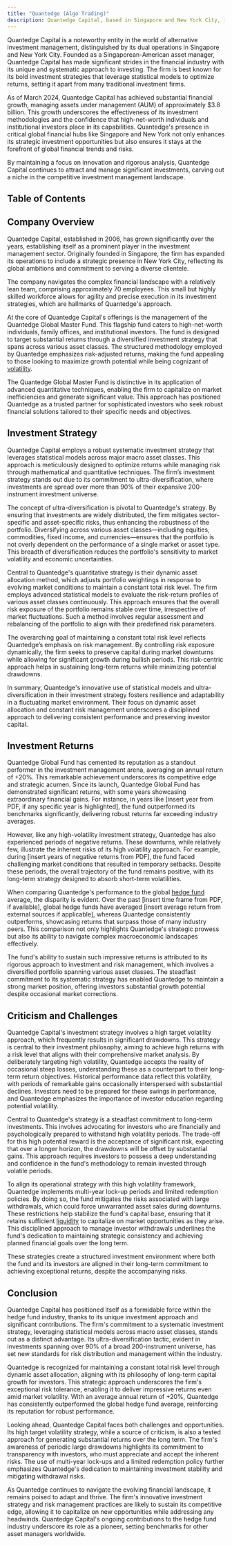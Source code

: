 ```yaml
---
title: "Quantedge (Algo Trading)"
description: Quantedge Capital, based in Singapore and New York City, is a leading alternative investment manager known for its systematic investment strategies using advanced statistical models. With $3.8 billion in assets under management as of March 2024, the firm provides diversified investment solutions aimed at optimizing returns and managing risk. Quantedge's approach emphasizes ultra-diversification across a vast array of asset classes, ensuring robust performance despite market fluctuations. Offering the Quantedge Global Master Fund to high-net-worth and institutional investors, the firm consistently delivers impressive returns with a focus on long-term growth and dynamic risk management.
---
```






Quantedge Capital is a noteworthy entity in the world of alternative investment management, distinguished by its dual operations in Singapore and New York City. Founded as a Singaporean-American asset manager, Quantedge Capital has made significant strides in the financial industry with its unique and systematic approach to investing. The firm is best known for its bold investment strategies that leverage statistical models to optimize returns, setting it apart from many traditional investment firms.

As of March 2024, Quantedge Capital has achieved substantial financial growth, managing assets under management (AUM) of approximately $3.8 billion. This growth underscores the effectiveness of its investment methodologies and the confidence that high-net-worth individuals and institutional investors place in its capabilities. Quantedge's presence in critical global financial hubs like Singapore and New York not only enhances its strategic investment opportunities but also ensures it stays at the forefront of global financial trends and risks.

By maintaining a focus on innovation and rigorous analysis, Quantedge Capital continues to attract and manage significant investments, carving out a niche in the competitive investment management landscape.


## Table of Contents

## Company Overview

Quantedge Capital, established in 2006, has grown significantly over the years, establishing itself as a prominent player in the investment management sector. Originally founded in Singapore, the firm has expanded its operations to include a strategic presence in New York City, reflecting its global ambitions and commitment to serving a diverse clientele.

The company navigates the complex financial landscape with a relatively lean team, comprising approximately 70 employees. This small but highly skilled workforce allows for agility and precise execution in its investment strategies, which are hallmarks of Quantedge's approach.

At the core of Quantedge Capital's offerings is the management of the Quantedge Global Master Fund. This flagship fund caters to high-net-worth individuals, family offices, and institutional investors. The fund is designed to target substantial returns through a diversified investment strategy that spans across various asset classes. The structured methodology employed by Quantedge emphasizes risk-adjusted returns, making the fund appealing to those looking to maximize growth potential while being cognizant of [volatility](/wiki/volatility-trading-strategies).

The Quantedge Global Master Fund is distinctive in its application of advanced quantitative techniques, enabling the firm to capitalize on market inefficiencies and generate significant value. This approach has positioned Quantedge as a trusted partner for sophisticated investors who seek robust financial solutions tailored to their specific needs and objectives.


## Investment Strategy

Quantedge Capital employs a robust systematic investment strategy that leverages statistical models across major macro asset classes. This approach is meticulously designed to optimize returns while managing risk through mathematical and quantitative techniques. The firm’s investment strategy stands out due to its commitment to ultra-diversification, where investments are spread over more than 90% of their expansive 200-instrument investment universe.

The concept of ultra-diversification is pivotal to Quantedge's strategy. By ensuring that investments are widely distributed, the firm mitigates sector-specific and asset-specific risks, thus enhancing the robustness of the portfolio. Diversifying across various asset classes—including equities, commodities, fixed income, and currencies—ensures that the portfolio is not overly dependent on the performance of a single market or asset type. This breadth of diversification reduces the portfolio's sensitivity to market volatility and economic uncertainties.

Central to Quantedge's quantitative strategy is their dynamic asset allocation method, which adjusts portfolio weightings in response to evolving market conditions to maintain a constant total risk level. The firm employs advanced statistical models to evaluate the risk-return profiles of various asset classes continuously. This approach ensures that the overall risk exposure of the portfolio remains stable over time, irrespective of market fluctuations. Such a method involves regular assessment and rebalancing of the portfolio to align with their predefined risk parameters.

The overarching goal of maintaining a constant total risk level reflects Quantedge’s emphasis on risk management. By controlling risk exposure dynamically, the firm seeks to preserve capital during market downturns while allowing for significant growth during bullish periods. This risk-centric approach helps in sustaining long-term returns while minimizing potential drawdowns.

In summary, Quantedge's innovative use of statistical models and ultra-diversification in their investment strategy fosters resilience and adaptability in a fluctuating market environment. Their focus on dynamic asset allocation and constant risk management underscores a disciplined approach to delivering consistent performance and preserving investor capital.


## Investment Returns

Quantedge Global Fund has cemented its reputation as a standout performer in the investment management arena, averaging an annual return of +20%. This remarkable achievement underscores its competitive edge and strategic acumen. Since its launch, Quantedge Global Fund has demonstrated significant returns, with some years showcasing extraordinary financial gains. For instance, in years like [insert year from PDF, if any specific year is highlighted], the fund outperformed its benchmarks significantly, delivering robust returns far exceeding industry averages.

However, like any high-volatility investment strategy, Quantedge has also experienced periods of negative returns. These downturns, while relatively few, illustrate the inherent risks of its high volatility approach. For example, during [insert years of negative returns from PDF], the fund faced challenging market conditions that resulted in temporary setbacks. Despite these periods, the overall trajectory of the fund remains positive, with its long-term strategy designed to absorb short-term volatilities.

When comparing Quantedge's performance to the global [hedge fund](/wiki/hedge-fund-trading-strategies) average, the disparity is evident. Over the past [insert time frame from PDF, if available], global hedge funds have averaged [insert average return from external sources if applicable], whereas Quantedge consistently outperforms, showcasing returns that surpass those of many industry peers. This comparison not only highlights Quantedge's strategic prowess but also its ability to navigate complex macroeconomic landscapes effectively.

The fund's ability to sustain such impressive returns is attributed to its rigorous approach to investment and risk management, which involves a diversified portfolio spanning various asset classes. The steadfast commitment to its systematic strategy has enabled Quantedge to maintain a strong market position, offering investors substantial growth potential despite occasional market corrections.


## Criticism and Challenges

Quantedge Capital's investment strategy involves a high target volatility approach, which frequently results in significant drawdowns. This strategy is central to their investment philosophy, aiming to achieve high returns with a risk level that aligns with their comprehensive market analysis. By deliberately targeting high volatility, Quantedge accepts the reality of occasional steep losses, understanding these as a counterpart to their long-term return objectives. Historical performance data reflect this volatility, with periods of remarkable gains occasionally interspersed with substantial declines. Investors need to be prepared for these swings in performance, and Quantedge emphasizes the importance of investor education regarding potential volatility.

Central to Quantedge's strategy is a steadfast commitment to long-term investments. This involves advocating for investors who are financially and psychologically prepared to withstand high volatility periods. The trade-off for this high potential reward is the acceptance of significant risk, expecting that over a longer horizon, the drawdowns will be offset by substantial gains. This approach requires investors to possess a deep understanding and confidence in the fund's methodology to remain invested through volatile periods.

To align its operational strategy with this high volatility framework, Quantedge implements multi-year lock-up periods and limited redemption policies. By doing so, the fund mitigates the risks associated with large withdrawals, which could force unwarranted asset sales during downturns. These restrictions help stabilize the fund's capital base, ensuring that it retains sufficient [liquidity](/wiki/liquidity-risk-premium) to capitalize on market opportunities as they arise. This disciplined approach to manage investor withdrawals underlines the fund's dedication to maintaining strategic consistency and achieving planned financial goals over the long term. 

These strategies create a structured investment environment where both the fund and its investors are aligned in their long-term commitment to achieving exceptional returns, despite the accompanying risks.


## Conclusion

Quantedge Capital has positioned itself as a formidable force within the hedge fund industry, thanks to its unique investment approach and significant contributions. The firm's commitment to a systematic investment strategy, leveraging statistical models across macro asset classes, stands out as a distinct advantage. Its ultra-diversification tactic, evident in investments spanning over 90% of a broad 200-instrument universe, has set new standards for risk distribution and management within the industry.

Quantedge is recognized for maintaining a constant total risk level through dynamic asset allocation, aligning with its philosophy of long-term capital growth for investors. This strategic approach underscores the firm's exceptional risk tolerance, enabling it to deliver impressive returns even amid market volatility. With an average annual return of +20%, Quantedge has consistently outperformed the global hedge fund average, reinforcing its reputation for robust performance.

Looking ahead, Quantedge Capital faces both challenges and opportunities. Its high target volatility strategy, while a source of criticism, is also a tested approach for generating substantial returns over the long term. The firm's awareness of periodic large drawdowns highlights its commitment to transparency with investors, who must appreciate and accept the inherent risks. The use of multi-year lock-ups and a limited redemption policy further emphasizes Quantedge's dedication to maintaining investment stability and mitigating withdrawal risks.

As Quantedge continues to navigate the evolving financial landscape, it remains poised to adapt and thrive. The firm's innovative investment strategy and risk management practices are likely to sustain its competitive edge, allowing it to capitalize on new opportunities while addressing any headwinds. Quantedge Capital's ongoing contributions to the hedge fund industry underscore its role as a pioneer, setting benchmarks for other asset managers worldwide.


